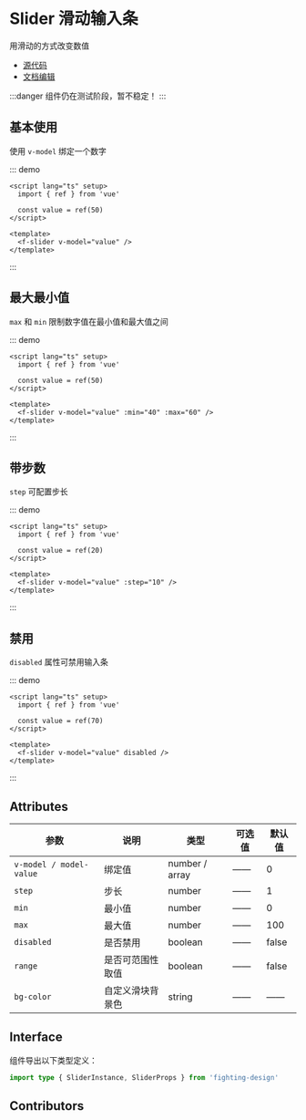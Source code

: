# Slider 滑动输入条

用滑动的方式改变数值

- [源代码](https://github.com/FightingDesign/fighting-design/tree/master/packages/fighting-design/slider)
- [文档编辑](https://github.com/FightingDesign/fighting-design/blob/master/docs/components/slider.md)

:::danger
组件仍在测试阶段，暂不稳定！
:::

## 基本使用

使用 `v-model` 绑定一个数字

::: demo

```vue
<script lang="ts" setup>
  import { ref } from 'vue'

  const value = ref(50)
</script>

<template>
  <f-slider v-model="value" />
</template>
```

:::

## 最大最小值

`max` 和 `min` 限制数字值在最小值和最大值之间

::: demo

```vue
<script lang="ts" setup>
  import { ref } from 'vue'

  const value = ref(50)
</script>

<template>
  <f-slider v-model="value" :min="40" :max="60" />
</template>
```

:::

## 带步数

`step` 可配置步长

::: demo

```vue
<script lang="ts" setup>
  import { ref } from 'vue'

  const value = ref(20)
</script>

<template>
  <f-slider v-model="value" :step="10" />
</template>
```

:::

## 禁用

`disabled` 属性可禁用输入条

::: demo

```vue
<script lang="ts" setup>
  import { ref } from 'vue'

  const value = ref(70)
</script>

<template>
  <f-slider v-model="value" disabled />
</template>
```

:::

## Attributes

| 参数                    | 说明             | 类型           | 可选值 | 默认值 |
| ----------------------- | ---------------- | -------------- | ------ | ------ |
| `v-model / model-value` | 绑定值           | number / array | ——     | 0      |
| `step`                  | 步长             | number         | ——     | 1      |
| `min`                   | 最小值           | number         | ——     | 0      |
| `max`                   | 最大值           | number         | ——     | 100    |
| `disabled`              | 是否禁用         | boolean        | ——     | false  |
| `range`                 | 是否可范围性取值 | boolean        | ——     | false  |
| `bg-color`              | 自定义滑块背景色 | string         | ——     | ——     |

## Interface

组件导出以下类型定义：

```ts
import type { SliderInstance, SliderProps } from 'fighting-design'
```

## Contributors

<a href="https://github.com/Tyh2001" target="_blank">
  <f-avatar round src="https://avatars.githubusercontent.com/u/73180970?v=4" />
</a>

<a href="https://github.com/long-life233" target="_blank">
  <f-avatar round src="https://avatars.githubusercontent.com/u/77321887?v=4" />
</a>
